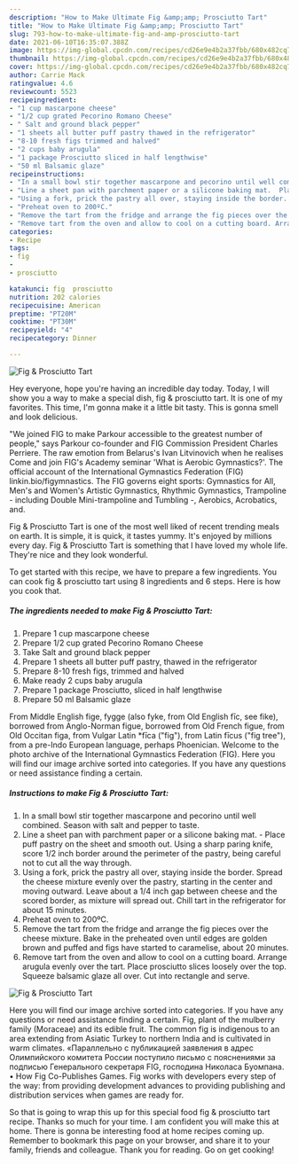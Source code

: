 ```yaml
---
description: "How to Make Ultimate Fig &amp;amp; Prosciutto Tart"
title: "How to Make Ultimate Fig &amp;amp; Prosciutto Tart"
slug: 793-how-to-make-ultimate-fig-and-amp-prosciutto-tart
date: 2021-06-10T16:35:07.388Z
image: https://img-global.cpcdn.com/recipes/cd26e9e4b2a37fbb/680x482cq70/fig-prosciutto-tart-recipe-main-photo.jpg
thumbnail: https://img-global.cpcdn.com/recipes/cd26e9e4b2a37fbb/680x482cq70/fig-prosciutto-tart-recipe-main-photo.jpg
cover: https://img-global.cpcdn.com/recipes/cd26e9e4b2a37fbb/680x482cq70/fig-prosciutto-tart-recipe-main-photo.jpg
author: Carrie Mack
ratingvalue: 4.6
reviewcount: 5523
recipeingredient:
- "1 cup mascarpone cheese"
- "1/2 cup grated Pecorino Romano Cheese"
- " Salt and ground black pepper"
- "1 sheets all butter puff pastry thawed in the refrigerator"
- "8-10 fresh figs trimmed and halved"
- "2 cups baby arugula"
- "1 package Prosciutto sliced in half lengthwise"
- "50 ml Balsamic glaze"
recipeinstructions:
- "In a small bowl stir together mascarpone and pecorino until well combined. Season with salt and pepper to taste."
- "Line a sheet pan with parchment paper or a silicone baking mat.  Place puff pastry on the sheet and smooth out. Using a sharp paring knife, score 1/2 inch border around the perimeter of the pastry, being careful not to cut all the way through."
- "Using a fork, prick the pastry all over, staying inside the border. Spread the cheese mixture evenly over the pastry, starting in the center and moving outward. Leave about a 1/4 inch gap between cheese and the scored border, as mixture will spread out. Chill tart in the refrigerator for about 15 minutes."
- "Preheat oven to 200ºC."
- "Remove the tart from the fridge and arrange the fig pieces over the cheese mixture. Bake in the preheated oven until edges are golden brown and puffed and figs have started to caramelise, about 20 minutes."
- "Remove tart from the oven and allow to cool on a cutting board. Arrange arugula evenly over the tart. Place prosciutto slices loosely over the top. Squeeze balsamic glaze all over. Cut into rectangle and serve."
categories:
- Recipe
tags:
- fig
- 
- prosciutto

katakunci: fig  prosciutto 
nutrition: 202 calories
recipecuisine: American
preptime: "PT20M"
cooktime: "PT30M"
recipeyield: "4"
recipecategory: Dinner

---
```



![Fig &amp; Prosciutto Tart](https://img-global.cpcdn.com/recipes/cd26e9e4b2a37fbb/680x482cq70/fig-prosciutto-tart-recipe-main-photo.jpg)

Hey everyone, hope you're having an incredible day today. Today, I will show you a way to make a special dish, fig &amp; prosciutto tart. It is one of my favorites. This time, I'm gonna make it a little bit tasty. This is gonna smell and look delicious.

&#34;We joined FIG to make Parkour accessible to the greatest number of people,&#34; says Parkour co-founder and FIG Commission President Charles Perriere. The raw emotion from Belarus&#39;s Ivan Litvinovich when he realises Come and join FIG&#39;s Academy seminar &#39;What is Aerobic Gymnastics?&#39;. The official account of the International Gymnastics Federation (FIG) linkin.bio/figymnastics. The FIG governs eight sports: Gymnastics for All, Men&#39;s and Women&#39;s Artistic Gymnastics, Rhythmic Gymnastics, Trampoline - including Double Mini-trampoline and Tumbling -, Aerobics, Acrobatics, and.

Fig &amp; Prosciutto Tart is one of the most well liked of recent trending meals on earth. It is simple, it is quick, it tastes yummy. It's enjoyed by millions every day. Fig &amp; Prosciutto Tart is something that I have loved my whole life. They're nice and they look wonderful.


To get started with this recipe, we have to prepare a few ingredients. You can cook fig &amp; prosciutto tart using 8 ingredients and 6 steps. Here is how you cook that.

<!--inarticleads1-->

##### The ingredients needed to make Fig &amp; Prosciutto Tart:

1. Prepare 1 cup mascarpone cheese
1. Prepare 1/2 cup grated Pecorino Romano Cheese
1. Take  Salt and ground black pepper
1. Prepare 1 sheets all butter puff pastry, thawed in the refrigerator
1. Prepare 8-10 fresh figs, trimmed and halved
1. Make ready 2 cups baby arugula
1. Prepare 1 package Prosciutto, sliced in half lengthwise
1. Prepare 50 ml Balsamic glaze


From Middle English fige, fygge (also fyke, from Old English fīc, see fike), borrowed from Anglo-Norman figue, borrowed from Old French figue, from Old Occitan figa, from Vulgar Latin *fīca (&#34;fig&#34;), from Latin fīcus (&#34;fig tree&#34;), from a pre-Indo European language, perhaps Phoenician. Welcome to the photo archive of the International Gymnastics Federation (FIG). Here you will find our image archive sorted into categories. If you have any questions or need assistance finding a certain. 

<!--inarticleads2-->

##### Instructions to make Fig &amp; Prosciutto Tart:

1. In a small bowl stir together mascarpone and pecorino until well combined. Season with salt and pepper to taste.
1. Line a sheet pan with parchment paper or a silicone baking mat.  - Place puff pastry on the sheet and smooth out. Using a sharp paring knife, score 1/2 inch border around the perimeter of the pastry, being careful not to cut all the way through.
1. Using a fork, prick the pastry all over, staying inside the border. Spread the cheese mixture evenly over the pastry, starting in the center and moving outward. Leave about a 1/4 inch gap between cheese and the scored border, as mixture will spread out. Chill tart in the refrigerator for about 15 minutes.
1. Preheat oven to 200ºC.
1. Remove the tart from the fridge and arrange the fig pieces over the cheese mixture. Bake in the preheated oven until edges are golden brown and puffed and figs have started to caramelise, about 20 minutes.
1. Remove tart from the oven and allow to cool on a cutting board. Arrange arugula evenly over the tart. Place prosciutto slices loosely over the top. Squeeze balsamic glaze all over. Cut into rectangle and serve.
<img src="//assets-global.cpcdn.com/assets/icons/button_play-2c75c40dde080a61004c1f40b05d8f140eaff45d7e9e6481dc71c63d2e7c4909.png" alt="Fig &amp; Prosciutto Tart">

Here you will find our image archive sorted into categories. If you have any questions or need assistance finding a certain. Fig, plant of the mulberry family (Moraceae) and its edible fruit. The common fig is indigenous to an area extending from Asiatic Turkey to northern India and is cultivated in warm climates. «Параллельно с публикацией заявления в адрес Олимпийского комитета России поступило письмо с пояснениями за подписью Генерального секретаря FIG, господина Николаса Буомпана. • How Fig Co-Publishes Games. Fig works with developers every step of the way: from providing development advances to providing publishing and distribution services when games are ready for. 

So that is going to wrap this up for this special food fig &amp; prosciutto tart recipe. Thanks so much for your time. I am confident you will make this at home. There is gonna be interesting food at home recipes coming up. Remember to bookmark this page on your browser, and share it to your family, friends and colleague. Thank you for reading. Go on get cooking!
